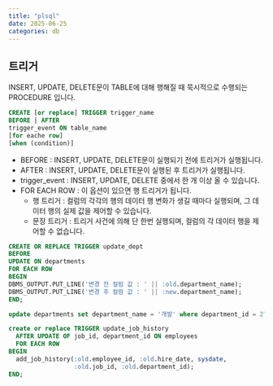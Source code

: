 ```yaml
---
title: "plsql"
date: 2025-06-25
categories: db
---
```


## 트리거

INSERT, UPDATE, DELETE문이 TABLE에 대해 행해질 때 묵시적으로 수행되는 PROCEDURE 입니다.

```sql
CREATE [or replace] TRIGGER trigger_name
BEFORE | AFTER
trigger_event ON table_name
[for eache row]
[when (condition)]
```

- BEFORE : INSERT, UPDATE, DELETE문이 실행되기 전에 트리거가 실행됩니다.
- AFTER : INSERT, UPDATE, DELETE문이 실행된 후 트리거가 실행됩니다.
- trigger_event : INSERT, UPDATE, DELETE 중에서 한 개 이상 올 수 있습니다.
- FOR EACH ROW : 이 옵션이 있으면 행 트리거가 됩니다.
  - 행 트리거 : 컬럼의 각각의 행의 데이터 행 변화가 생길 때마다 실행되며, 그 데이터 행의 실제 값을 제어할 수 있습니다.
  - 문장 트리거 : 트리거 사건에 의해 단 한번 실행되며, 컬럼의 각 데이터 행을 제어할 수 없습니다.

```sql
CREATE OR REPLACE TRIGGER update_dept
BEFORE
UPDATE ON departments
FOR EACH ROW
BEGIN
DBMS_OUTPUT.PUT_LINE('변경 전 컬럼 값 : ' || :old.department_name);
DBMS_OUTPUT.PUT_LINE('변경 후 컬럼 값 : ' || :new.department_name);
END;
```

```sql
update departments set department_name = '개발' where department_id = 270;
```

```sql
create or replace TRIGGER update_job_history
  AFTER UPDATE OF job_id, department_id ON employees
  FOR EACH ROW
BEGIN
  add_job_history(:old.employee_id, :old.hire_date, sysdate,
                  :old.job_id, :old.department_id);
END;
```
